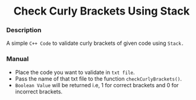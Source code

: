 <h1 align="center">Check Curly Brackets Using Stack</h1>

### Description
A simple `C++ Code` to validate curly brackets of given code using `Stack.`

### Manual
- Place the code you want to validate in `txt file`.
- Pass the name of that txt file to the function `checkCurlyBrackets()`.
- `Boolean Value` will be returned i.e, 1 for correct brackets and 0 for incorrect brackets.
